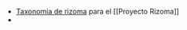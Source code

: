 - [Taxonomia de rizoma](https://docs.google.com/spreadsheets/d/1dUMfxqjwU26fTd0S61GJ7eTh9fIlqQIAtus2wJkKNgs/edit#gid=1205646374) para el [[Proyecto Rizoma]]
-